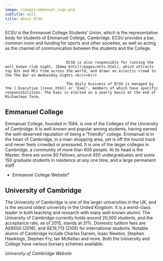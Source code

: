 ```yaml
---
image: /images/emmanuel_logo.png
subtitle: null
title: About ECSU
---
```


ECSU is the Emmanuel College Students' Union, which is the representative body for students of Emmanuel College, Cambridge. ECSU provides a bar, common room and funding for sports and other societies, as well as acting as the channel of communication between the students and the College. <br/><br/>

                                ECSU is also responsible for running the well known club night, [Emma Ents](/pages/ents.html), which attracts top DJs and MCs from across the world, and draws an eclectic crowd to the The Bar on Wednesday nights.<br/><br/>

                                The daily business of ECSU is managed by the [ Executive ](exec.html) or 'Exec', members of which have specific responsibilities. The Exec is elected on a yearly basis at the end of Michaelmas Term.

## Emmanuel College

Emmanuel College, founded in 1584, is one of the Colleges of the University of Cambridge. It is well-known and popular among students, having earned the well-deserved reputation of being a "friendly" college. Emmanuel is in the heart of Cambridge, in a main shopping area, yet is off the tourist track and never feels crowded or pressured. It is one of the larger colleges in Cambridge, a community of more than 600 people. At its head is the Master; there are some 80 Fellows, around 450 undergraduates and some 150 graduate students in residence at any one time, and a large permanent staff.

* Emmanuel College  Website*

## University of Cambridge

The University of Cambridge is one of the larger universities in the UK, and is the second oldest university in the United Kingdom. It is a world-class leader in both teaching and research with many well-known alumni. The University of Cambridge currently holds around 20,000 students, and the acceptance rate, as of 2015, stands at 21%. Domestic tutition fees are Â£9000 (2016), and Â£19,713 (2105) for international students. Notable alumni of Cambridge include Charles Darwin, Isaac Newton, Stephen Hawkings, Stephen Fry, Ian McKellan  and more.
                                Both the University and College have various bursary schemes available.

*University of Cambridge Website*